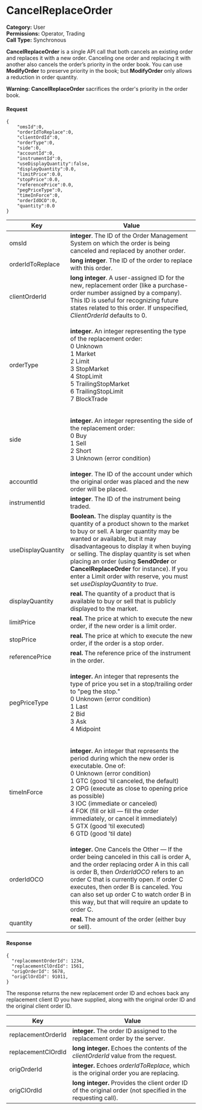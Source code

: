 # CancelReplaceOrder

**Category:** User\
**Permissions:** Operator, Trading\
**Call Type:** Synchronous

**CancelReplaceOrder** is a single API call that both cancels an existing order and replaces it with a new order. Canceling one order and replacing it with another also cancels the order’s priority in the order book. You can use **ModifyOrder** to preserve priority in the book; but **ModifyOrder** only allows a reduction in order quantity.

**Warning:** **CancelReplaceOrder** sacrifices the order's priority in the order book.

#### Request <a href="#request" id="request"></a>

```
{
    "omsId":0,
    "orderIdToReplace":0,
    "clientOrdId":0,
    "orderType":0,
    "side":0,
    "accountId":0,
    "instrumentId":0,
    "useDisplayQuantity":false,
    "displayQuantity":0.0,
    "limitPrice":0.0,
    "stopPrice":0.0,
    "referencePrice":0.0,
    "pegPriceType":0,
    "timeInForce":0,
    "orderIdOCO":0,
    "quantity":0.0
}
```

| Key                | Value                                                                                                                                                                                                                                                                                                                                                                                                                               |
| ------------------ | ----------------------------------------------------------------------------------------------------------------------------------------------------------------------------------------------------------------------------------------------------------------------------------------------------------------------------------------------------------------------------------------------------------------------------------- |
| omsId              | **integer**. The ID of the Order Management System on which the order is being canceled and replaced by another order.                                                                                                                                                                                                                                                                                                              |
| orderIdToReplace   | **long integer**. The ID of the order to replace with this order.                                                                                                                                                                                                                                                                                                                                                                   |
| clientOrderId      | **long integer**. A user-assigned ID for the new, replacement order (like a purchase-order number assigned by a company). This ID is useful for recognizing future states related to this order. If unspecified, _ClientOrderId_ defaults to 0.                                                                                                                                                                                     |
| orderType          | <p><strong>integer.</strong> An integer representing the type of the replacement order:<br>0 Unknown<br>1 Market<br>2 Limit<br>3 StopMarket<br>4 StopLimit<br>5 TrailingStopMarket<br>6 TrailingStopLimit<br>7 BlockTrade</p>                                                                                                                                                                                                       |
| side               | <p><strong>integer.</strong> An integer representing the side of the replacement order:<br>0 Buy<br>1 Sell<br>2 Short<br>3 Unknown (error condition)</p>                                                                                                                                                                                                                                                                            |
| accountId          | **integer**. The ID of the account under which the original order was placed and the new order will be placed.                                                                                                                                                                                                                                                                                                                      |
| instrumentId       | **integer**. The ID of the instrument being traded.                                                                                                                                                                                                                                                                                                                                                                                 |
| useDisplayQuantity | **Boolean.** The display quantity is the quantity of a product shown to the market to buy or sell. A larger quantity may be wanted or available, but it may disadvantageous to display it when buying or selling. The display quantity is set when placing an order (using **SendOrder** or **CancelReplaceOrder** for instance). If you enter a Limit order with reserve, you must set _useDisplayQuantity_ to _true_.             |
| displayQuantity    | **real.** The quantity of a product that is available to buy or sell that is publicly displayed to the market.                                                                                                                                                                                                                                                                                                                      |
| limitPrice         | **real.** The price at which to execute the new order, if the new order is a limit order.                                                                                                                                                                                                                                                                                                                                           |
| stopPrice          | **real.** The price at which to execute the new order, if the order is a stop order.                                                                                                                                                                                                                                                                                                                                                |
| referencePrice     | **real.** The reference price of the instrument in the order.                                                                                                                                                                                                                                                                                                                                                                       |
| pegPriceType       | <p><strong>integer.</strong> An integer that represents the type of price you set in a stop/trailing order to "peg the stop."<br>0 Unknown (error condition)<br>1 Last<br>2 Bid<br>3 Ask<br>4 Midpoint</p>                                                                                                                                                                                                                          |
| timeInForce        | <p><strong>integer.</strong> An integer that represents the period during which the new order is executable. One of:<br>0 Unknown (error condition)<br>1 GTC (good 'til canceled, the default)<br>2 OPG (execute as close to opening price as possible)<br>3 IOC (immediate or canceled)<br>4 FOK (fill or kill — fill the order immediately, or cancel it immediately)<br>5 GTX (good 'til executed)<br>6 GTD (good 'til date)</p> |
| orderIdOCO         | **integer.** One Cancels the Other — If the order being canceled in this call is order A, and the order replacing order A in this call is order B, then _OrderIdOCO_ refers to an order C that is currently open. If order C executes, then order B is canceled. You can also set up order C to watch order B in this way, but that will require an update to order C.                                                              |
| quantity           | **real.** The amount of the order (either buy or sell).                                                                                                                                                                                                                                                                                                                                                                             |

#### Response <a href="#response" id="response"></a>

```
{
  "replacementOrderId": 1234,
  "replacementClOrdId": 1561,
  "origOrderId": 5678,
  "origClOrdId": 91011,
}
```

The response returns the new replacement order ID and echoes back any replacement client ID you have supplied, along with the original order ID and the original client order ID.

| Key                | Value                                                                                                        |
| ------------------ | ------------------------------------------------------------------------------------------------------------ |
| replacementOrderId | **integer.** The order ID assigned to the replacement order by the server.                                   |
| replacementClOrdId | **long integer.** Echoes the contents of the _clientOrderId_ value from the request.                         |
| origOrderId        | **integer.** Echoes _orderIdToReplace_, which is the original order you are replacing.                       |
| origClOrdId        | **long integer.** Provides the client order ID of the original order (not specified in the requesting call). |
